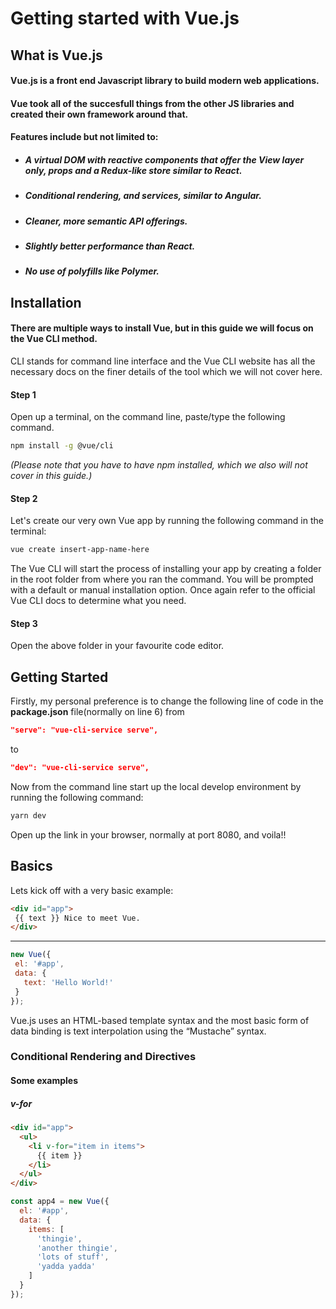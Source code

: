 # Getting started with Vue.js

## What is Vue.js

#### Vue.js is a front end Javascript library to build modern web applications. 
#### Vue took all of the succesfull things from the other JS libraries and created their own framework around that. 
#### Features include but not limited to:

* ##### A virtual DOM with reactive components that offer the View layer only, props and a Redux-like store similar to React.
* ##### Conditional rendering, and services, similar to Angular.
* ##### Cleaner, more semantic API offerings.
* ##### Slightly better performance than React.
* ##### No use of polyfills like Polymer.


## Installation

#### There are multiple ways to install Vue, but in this guide we will focus on the Vue CLI method.
CLI stands for command line interface and the Vue CLI website has all the necessary docs on the finer details of the tool which we will not cover here. 

#### Step 1
Open up a terminal,  on the command line, paste/type the following command. 

```bash
npm install -g @vue/cli
```
_(Please note that you have to have npm installed, which we also will not cover in this guide.)_

#### Step 2

Let's create our very own Vue app by running the following command in the terminal:

```bash
vue create insert-app-name-here
```
The Vue CLI will start the process of installing your app by creating a folder in the root folder from where you ran the command. You will be prompted with a default or manual installation option. Once again refer to the official Vue CLI docs to determine what you need. 

#### Step 3

Open the above folder in your favourite code editor. 

## Getting Started

Firstly, my personal preference is to change the following line of code in the **package.json** file(normally on line 6)
from
```json
"serve": "vue-cli-service serve",
```
to
```json
"dev": "vue-cli-service serve",
```

Now from the command line start up the local develop environment by running the following command:
```bash
yarn dev
```
Open up the link in your browser, normally at port 8080, and voila!!

## Basics

Lets kick off with a very basic example:
```html
<div id="app">
 {{ text }} Nice to meet Vue.
</div>
```
-------------
```js
new Vue({
 el: '#app',
 data: {
   text: 'Hello World!'
 }
});
```
Vue.js uses an HTML-based template syntax and the most basic form of data binding is text interpolation using the “Mustache” syntax.

### Conditional Rendering and Directives
#### Some examples
##### v-for
```html
<div id="app">
  <ul>
    <li v-for="item in items">
      {{ item }}
    </li>
  </ul>
</div>
```
```js
const app4 = new Vue({
  el: '#app',
  data: {
    items: [
      'thingie',
      'another thingie',
      'lots of stuff',
      'yadda yadda'
    ]
  }
});
```

